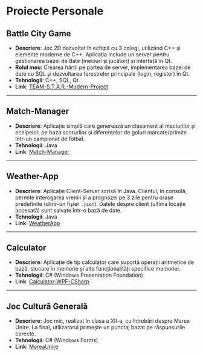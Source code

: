 # Proiecte Personale

## Battle City Game
- **Descriere**: Joc 2D dezvoltat în echipă cu 3 colegi, utilizând C++ și elemente moderne de C++. Aplicația include un server pentru gestionarea bazei de date (meciuri și jucători) și interfață în Qt.
- **Rolul meu**: Crearea hărții pe partea de server, implementarea bazei de date cu SQL și dezvoltarea ferestrelor principale (login, register) în Qt.
- **Tehnologii**: C++, SQL, Qt  
- **Link**: [TEAM-S.T.A.R.-Modern-Project](https://github.com/andreinegoita/TEAM-S.T.A.R.-Modern-Project)

---

## Match-Manager
- **Descriere**: Aplicație simplă care generează un clasament al meciurilor și echipelor, pe baza scorurilor și diferențelor de goluri marcate/primite într-un campionat de fotbal.
- **Tehnologii**: Java  
- **Link**: [Match-Manager](https://github.com/nastase1/Match-Manager)

---

## Weather-App
- **Descriere**: Aplicație Client-Server scrisă în Java. Clientul, în consolă, permite interogarea vremii și a prognozei pe 3 zile pentru orașe predefinite (dintr-un fișier `.json`). Datele despre client (ultima locație accesată) sunt salvate într-o bază de date.
- **Tehnologii**: Java  
- **Link**: [WeatherApp](https://github.com/nastase1/WeatherApp)

---

## Calculator
- **Descriere**: Aplicație de tip calculator care suportă operații aritmetice de bază, stocare în memorie și alte funcționalități specifice memoriei.
- **Tehnologii**: C# (Windows Presentation Foundation)  
- **Link**: [Calculator-WPF-CSharp](https://github.com/nastase1/Calculator-WPF-CSharp)

---

## Joc Cultură Generală
- **Descriere**: Joc mic, realizat în clasa a XII-a, cu întrebări despre Marea Unire. La final, utilizatorul primește un punctaj bazat pe răspunsurile corecte.
- **Tehnologii**: C# (Windows Forms)  
- **Link**: [MareaUnire](https://github.com/nastase1/MareaUnire)
